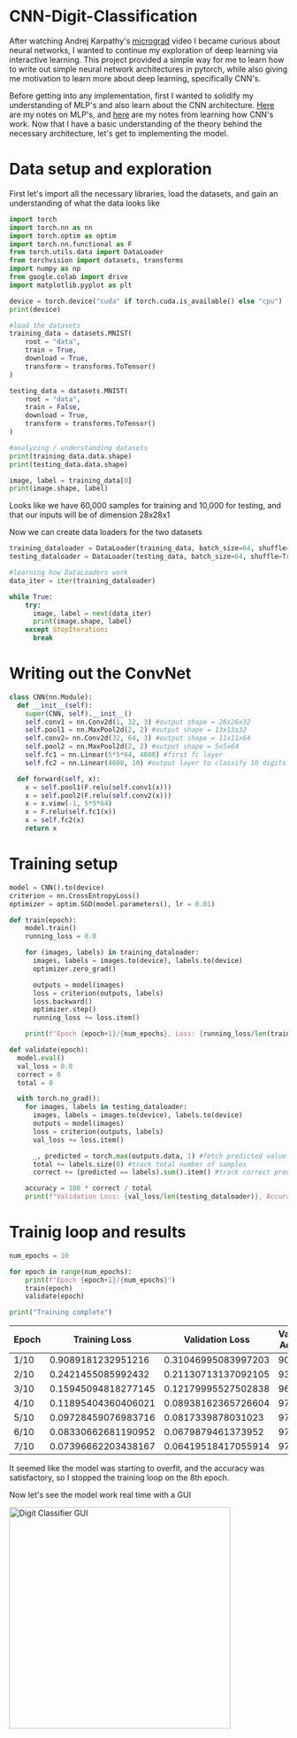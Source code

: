 # CNN-Digit-Classification
After watching Andrej Karpathy's [micrograd](https://www.youtube.com/watch?v=VMj-3S1tku0&t=435s) video I became curious about neural networks, I wanted to continue my exploration of deep learning via interactive learning. This project provided a simple way for me to learn how to write out simple neural network architectures in pytorch, while also giving me motivation to learn more about deep learning, specifically CNN's.

Before getting into any implementation, first I wanted to solidify my understanding of MLP's and also learn about the CNN architecture. [Here](https://docs.google.com/document/d/1QKHHfPdCDTgCw6Ko_slAYBEqdBgACYAhIxXS-kMe8M8/edit?usp=sharing) are my notes on MLP's, and [here](https://docs.google.com/document/d/1larZAdze_TzdZxS3wbQvTElkmNPsMFCemH9MevNQAuI/edit?usp=sharing) are my notes from learning how CNN's work. Now that I have a basic understanding of the theory behind the necessary architecture, let's get to implementing the model.

# Data setup and exploration
First let's import all the necessary libraries, load the datasets, and gain an understanding of what the data looks like
```python
import torch
import torch.nn as nn
import torch.optim as optim
import torch.nn.functional as F
from torch.utils.data import DataLoader
from torchvision import datasets, transforms
import numpy as np
from google.colab import drive
import matplotlib.pyplot as plt

device = torch.device("cuda" if torch.cuda.is_available() else "cpu")
print(device)

#load the datasets
training_data = datasets.MNIST(
    root = "data",
    train = True,
    download = True,
    transform = transforms.ToTensor()
)

testing_data = datasets.MNIST(
    root = "data",
    train = False,
    download = True,
    transform = transforms.ToTensor()
)

#analyzing / understanding datasets
print(training_data.data.shape)
print(testing_data.data.shape)

image, label = training_data[0]
print(image.shape, label)
```

Looks like we have 60,000 samples for training and 10,000 for testing, and that our inputs will be of dimension 28x28x1

Now we can create data loaders for the two datasets

```python
training_dataloader = DataLoader(training_data, batch_size=64, shuffle=True)
testing_dataloader = DataLoader(testing_data, batch_size=64, shuffle=True)

#learning how DataLoaders work
data_iter = iter(training_dataloader)

while True:
    try:
      image, label = next(data_iter)
      print(image.shape, label)
    except StopIteration:
      break
```

# Writing out the ConvNet
```python
class CNN(nn.Module):
  def __init__(self):
    super(CNN, self).__init__()
    self.conv1 = nn.Conv2d(1, 32, 3) #output shape = 26x26x32
    self.pool1 = nn.MaxPool2d(2, 2) #output shape = 13x13x32
    self.conv2= nn.Conv2d(32, 64, 3) #output shape = 11x11x64
    self.pool2 = nn.MaxPool2d(2, 2) #output shape = 5x5x64
    self.fc1 = nn.Linear(5*5*64, 4608) #first fc layer
    self.fc2 = nn.Linear(4608, 10) #output layer to classify 10 digits

  def forward(self, x):
    x = self.pool1(F.relu(self.conv1(x)))
    x = self.pool2(F.relu(self.conv2(x)))
    x = x.view(-1, 5*5*64)
    x = F.relu(self.fc1(x))
    x = self.fc2(x)
    return x
```

# Training setup
```python
model = CNN().to(device)
criterion = nn.CrossEntropyLoss()
optimizer = optim.SGD(model.parameters(), lr = 0.01)

def train(epoch):
    model.train()
    running_loss = 0.0

    for (images, labels) in training_dataloader:
      images, labels = images.to(device), labels.to(device)
      optimizer.zero_grad()

      outputs = model(images)
      loss = criterion(outputs, labels)
      loss.backward()
      optimizer.step()
      running_loss += loss.item()

    print(f"Epoch {epoch+1}/{num_epochs}, Loss: {running_loss/len(training_dataloader)}")

def validate(epoch):
  model.eval()
  val_loss = 0.0
  correct = 0
  total = 0

  with torch.no_grad():
    for images, labels in testing_dataloader:
      images, labels = images.to(device), labels.to(device)
      outputs = model(images)
      loss = criterion(outputs, labels)
      val_loss += loss.item()

      _, predicted = torch.max(outputs.data, 1) #fetch predicted value
      total += labels.size(0) #track total number of samples
      correct += (predicted == labels).sum().item() #track correct predictions

    accuracy = 100 * correct / total
    print(f"Validation Loss: {val_loss/len(testing_dataloader)}, Accuracy: {accuracy}%")
```

# Trainig loop and results
```python
num_epochs = 10

for epoch in range(num_epochs):
    print(f"Epoch {epoch+1}/{num_epochs}")
    train(epoch)
    validate(epoch)

print("Training complete")
```
| Epoch | Training Loss | Validation Loss | Validation Accuracy |
|-------|---------------|-----------------|---------------------|
| 1/10  | 0.9089181232951216 | 0.31046995083997203 | 90.69% |
| 2/10  | 0.2421455085992432 | 0.21130713137092105 | 93.34% |
| 3/10  | 0.15945094818277145 | 0.12179995527502838 | 96.35% |
| 4/10  | 0.11895404360406021 | 0.08938162365726604 | 97.38% |
| 5/10  | 0.09728459076983716 | 0.0817339878031023 | 97.60% |
| 6/10  | 0.08330662681190952 | 0.0679879461373952 | 97.92% |
| 7/10  | 0.07396662203438167 | 0.06419518417055914 | 97.88% |

It seemed like the model was starting to overfit, and the accuracy was satisfactory, so I stopped the training loop on the 8th epoch.

Now let's see the model work real time with a GUI

<img src="https://github.com/WngAndrew/CNN-Digit-Classification/assets/108479242/58ed2189-93a3-410d-992b-78a9072aedba" alt="Digit Classifier GUI" width="400"/>
